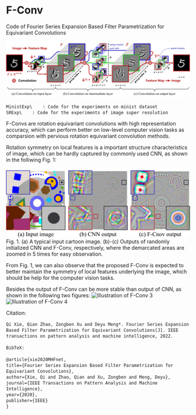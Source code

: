 # F-Conv
Code of Fourier Series Expansion Based Filter Parametrization for Equivariant Convolutions

![Illustration of F-Conv](https://raw.githubusercontent.com/XieQi2015/ImageFolder/master/F-Conv/Fig4.jpg)

    MinistExp\    : Code for the experiments on minist dataset
    SRExp\    : Code for the experiments of image super resolution 
    
F-Convs are rotation equivariant convolutions with high representation accuracy, which can perform better on low-level computer vision tasks as comparsion with pervious rotation equivariant convolution methods.

Rotation symmetry on local features is a important structure characteristics of image, which can be hardly captured by commonly used CNN, as shown in the folliwing Fig. 1:

![Illustration of F-Conv 2](https://raw.githubusercontent.com/XieQi2015/ImageFolder/master/F-Conv/EqExample_1_new2.jpg)
Fig. 1. (a) A typical input cartoon image. (b)-(c) Outputs of randomly
initialized CNN and F-Conv, respectively, where the demarcated areas
are zoomed in 5 times for easy observation.

From Fig. 1, we can also observe that the proposed F-Conv is expected to better maintain the symmetry of local features underlying the image, which should be help for the computer vision tasks.

Besides the output of F-Conv can be more stable than output of CNN, as  shown in the following two figures:
![Illustration of F-Conv 3](https://github.com/XieQi2015/ImageFolder/blob/master/F-Conv/CNN_small2.gif)
![Illustration of F-Conv 4](https://github.com/XieQi2015/ImageFolder/blob/master/F-Conv/FCNN_small2.gif)


Citation:

    Qi Xie, Qian Zhao, Zongben Xu and Deyu Meng*. Fourier Series Expansion Based Filter Parametrization for Equivariant Convolutions[J]. IEEE transactions on pattern analysis and machine intelligence, 2022.
    
    BibTeX:
    
    @article{xie2020MHFnet,
    title={Fourier Series Expansion Based Filter Parametrization for Equivariant Convolutions},
    author={Xie, Qi and Zhao, Qian and Xu, Zongben and Meng, Deyu},
    journal={IEEE Transactions on Pattern Analysis and Machine Intelligence},
    year={2020},
    publisher={IEEE}
    }


